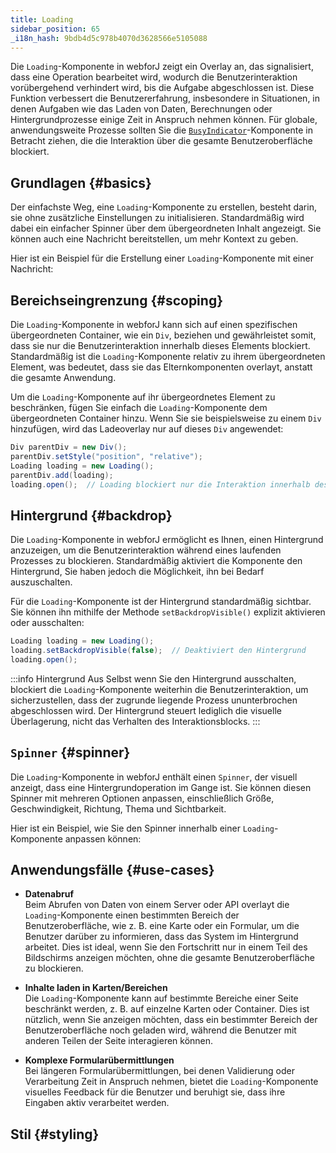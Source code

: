 ```yaml
---
title: Loading
sidebar_position: 65
_i18n_hash: 9bdb4d5c978b4070d3628566e5105088
---
```

<DocChip chip="shadow" />
<DocChip chip="name" label="dwc-loading" />
<DocChip chip='since' label='24.10' />
<JavadocLink type="loading" location="com/webforj/component/loading/Loading" top='true'/>

Die `Loading`-Komponente in webforJ zeigt ein Overlay an, das signalisiert, dass eine Operation bearbeitet wird, wodurch die Benutzerinteraktion vorübergehend verhindert wird, bis die Aufgabe abgeschlossen ist. Diese Funktion verbessert die Benutzererfahrung, insbesondere in Situationen, in denen Aufgaben wie das Laden von Daten, Berechnungen oder Hintergrundprozesse einige Zeit in Anspruch nehmen können. Für globale, anwendungsweite Prozesse sollten Sie die [`BusyIndicator`](../components/busyindicator)-Komponente in Betracht ziehen, die die Interaktion über die gesamte Benutzeroberfläche blockiert.

## Grundlagen {#basics}

Der einfachste Weg, eine `Loading`-Komponente zu erstellen, besteht darin, sie ohne zusätzliche Einstellungen zu initialisieren. Standardmäßig wird dabei ein einfacher Spinner über dem übergeordneten Inhalt angezeigt. Sie können auch eine Nachricht bereitstellen, um mehr Kontext zu geben.

Hier ist ein Beispiel für die Erstellung einer `Loading`-Komponente mit einer Nachricht:

<ComponentDemo 
path='/webforj/loadingdemo?' 
javaE='https://raw.githubusercontent.com/webforj/webforj-documentation/refs/heads/main/src/main/java/com/webforj/samples/views/loading/LoadingDemoView.java'
cssURL='/css/loadingstyles/loadingdemo.css'
height = '300px'
/>

## Bereichseingrenzung {#scoping}

Die `Loading`-Komponente in webforJ kann sich auf einen spezifischen übergeordneten Container, wie ein `Div`, beziehen und gewährleistet somit, dass sie nur die Benutzerinteraktion innerhalb dieses Elements blockiert. Standardmäßig ist die `Loading`-Komponente relativ zu ihrem übergeordneten Element, was bedeutet, dass sie das Elternkomponenten overlayt, anstatt die gesamte Anwendung.

Um die `Loading`-Komponente auf ihr übergeordnetes Element zu beschränken, fügen Sie einfach die `Loading`-Komponente dem übergeordneten Container hinzu. Wenn Sie sie beispielsweise zu einem `Div` hinzufügen, wird das Ladeoverlay nur auf dieses `Div` angewendet:

```java
Div parentDiv = new Div();  
parentDiv.setStyle("position", "relative");
Loading loading = new Loading();
parentDiv.add(loading);
loading.open();  // Loading blockiert nur die Interaktion innerhalb des parentDiv
```

## Hintergrund {#backdrop}

Die `Loading`-Komponente in webforJ ermöglicht es Ihnen, einen Hintergrund anzuzeigen, um die Benutzerinteraktion während eines laufenden Prozesses zu blockieren. Standardmäßig aktiviert die Komponente den Hintergrund, Sie haben jedoch die Möglichkeit, ihn bei Bedarf auszuschalten.

Für die `Loading`-Komponente ist der Hintergrund standardmäßig sichtbar. Sie können ihn mithilfe der Methode `setBackdropVisible()` explizit aktivieren oder ausschalten:

```java
Loading loading = new Loading();
loading.setBackdropVisible(false);  // Deaktiviert den Hintergrund
loading.open();
```
:::info Hintergrund Aus
Selbst wenn Sie den Hintergrund ausschalten, blockiert die `Loading`-Komponente weiterhin die Benutzerinteraktion, um sicherzustellen, dass der zugrunde liegende Prozess ununterbrochen abgeschlossen wird. Der Hintergrund steuert lediglich die visuelle Überlagerung, nicht das Verhalten des Interaktionsblocks.
:::

## `Spinner` {#spinner}

Die `Loading`-Komponente in webforJ enthält einen `Spinner`, der visuell anzeigt, dass eine Hintergrundoperation im Gange ist. Sie können diesen Spinner mit mehreren Optionen anpassen, einschließlich Größe, Geschwindigkeit, Richtung, Thema und Sichtbarkeit.

Hier ist ein Beispiel, wie Sie den Spinner innerhalb einer `Loading`-Komponente anpassen können:

<ComponentDemo 
path='/webforj/loadingspinnerdemo?' 
javaE='https://raw.githubusercontent.com/webforj/webforj-documentation/refs/heads/main/src/main/java/com/webforj/samples/views/loading/LoadingSpinnerDemoView.java'
cssURL='/css/loadingstyles/loadingspinnerdemo.css'
height = '300px'
/>

## Anwendungsfälle {#use-cases}
- **Datenabruf**  
   Beim Abrufen von Daten von einem Server oder API overlayt die `Loading`-Komponente einen bestimmten Bereich der Benutzeroberfläche, wie z. B. eine Karte oder ein Formular, um die Benutzer darüber zu informieren, dass das System im Hintergrund arbeitet. Dies ist ideal, wenn Sie den Fortschritt nur in einem Teil des Bildschirms anzeigen möchten, ohne die gesamte Benutzeroberfläche zu blockieren.

- **Inhalte laden in Karten/Bereichen**  
   Die `Loading`-Komponente kann auf bestimmte Bereiche einer Seite beschränkt werden, z. B. auf einzelne Karten oder Container. Dies ist nützlich, wenn Sie anzeigen möchten, dass ein bestimmter Bereich der Benutzeroberfläche noch geladen wird, während die Benutzer mit anderen Teilen der Seite interagieren können.

- **Komplexe Formularübermittlungen**  
   Bei längeren Formularübermittlungen, bei denen Validierung oder Verarbeitung Zeit in Anspruch nehmen, bietet die `Loading`-Komponente visuelles Feedback für die Benutzer und beruhigt sie, dass ihre Eingaben aktiv verarbeitet werden.

## Stil {#styling}

<TableBuilder name="Loading" />
